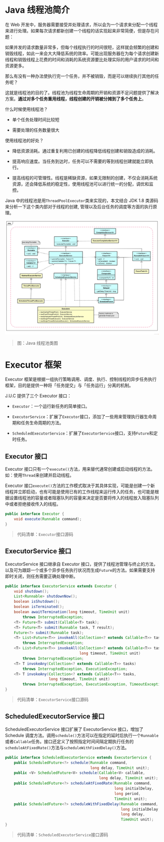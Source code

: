 # Java 线程池简介

在 Web 开发中，服务器需要接受并处理请求，所以会为一个请求来分配一个线程来进行处理。如果每次请求都新创建一个线程的话实现起来非常简便，但是存在问题：

如果并发的请求数量非常多，但每个线程执行的时间很短，这样就会频繁的创建和销毁线程，如此一来会大大降低系统的效率。可能出现服务器在为每个请求创建新线程和销毁线程上花费的时间和消耗的系统资源要比处理实际的用户请求的时间和资源更多。

那么有没有一种办法使执行完一个任务，并不被销毁，而是可以继续执行其他的任务呢？

这就是线程池的目的了。线程池为线程生命周期的开销和资源不足问题提供了解决方案。**通过对多个任务重用线程，线程创建的开销被分摊到了多个任务上**。

什么时候使用线程池？

- 单个任务处理时间比较短

- 需要处理的任务数量很大

使用线程池的好处？

- 降低资源消耗。通过重复利用已创建的线程降低线程创建和销毁造成的消耗。

- 提高响应速度。当任务到达时，任务可以不需要的等到线程创建就能立即执行。

- 提高线程的可管理性。线程是稀缺资源，如果无限制的创建，不仅会消耗系统资源，还会降低系统的稳定性，使用线程池可以进行统一的分配，调优和监控。

Java 中的线程池是用`ThreadPoolExecutor`类来实现的，本文结合 JDK 1.8 类源码来分析一下这个类内部对于线程的创建, 管理以及后台任务的调度等方面的执行原理。

![Concurrency-ThreadPool-1][Concurrency-ThreadPool-1]

> 图：Java 线程池类图

# Executor 框架

Executor 框架是根据一组执行策略调用、调度、执行、控制线程的异步任务执行框架，目的是提供一种将「任务提交」与「任务运行」分离的机制。

J.U.C 提供了三个 Executor 接口：

- `Executor`：一个运行新任务的简单接口。

- `ExecutorService`：扩展了`Executor`接口，添加了一些用来管理执行器生命周期和任务生命周期的方法。

- `ScheduledExecutorService`：扩展了`ExecutorService`接口，支持`Future`和定时任务。

## Executor 接口

Executor 接口只有一个`execute()`方法，用来替代通常创建或启动线程的方法。如：使用`Thread`来创建并启动线程。

Executor 接口`execute()`方法的工作模式取决于其具体实现，可能是创建一个新线程并立即启动，也有可能是使用已有的工作线程来运行传入的任务，也可能是根据设置线程池的容量或者阻塞队列的容量来决定是否要将传入的线程放入阻塞队列中或者拒绝接收传入的线程。

```java
public interface Executor {
    void execute(Runnable command);
}
```
> 代码清单：`Executor`接口源码

## ExecutorService 接口

ExecutorService 接口继承自 Executor 接口，提供了线程池管理与终止的方法，以及可为跟踪一个或多个异步任务执行状况而生成`Future`的方法。如果需要支持即时关闭，则任务需要正确处理中断。

```java
public interface ExecutorService extends Executor {
    void shutdown();
    List<Runnable> shutdownNow();
    boolean isShutdown();
    boolean isTerminated();
    boolean awaitTermination(long timeout, TimeUnit unit)
        throws InterruptedException;
    <T> Future<T> submit(Callable<T> task);
    <T> Future<T> submit(Runnable task, T result);
    Future<?> submit(Runnable task);
    <T> List<Future<T>> invokeAll(Collection<? extends Callable<T>> tasks)
        throws InterruptedException;
    <T> List<Future<T>> invokeAll(Collection<? extends Callable<T>> tasks,
                                  long timeout, TimeUnit unit)
        throws InterruptedException;
    <T> T invokeAny(Collection<? extends Callable<T>> tasks)
        throws InterruptedException, ExecutionException;
    <T> T invokeAny(Collection<? extends Callable<T>> tasks,
                    long timeout, TimeUnit unit)
        throws InterruptedException, ExecutionException, TimeoutException;
}
```
> 代码清单：`ExecutorService`接口源码

## ScheduledExecutorService 接口

ScheduledExecutorService 接口扩展了 ExecutorService 接口，增加了 Schedule 调度方法。调用`schedule()`方法可以在指定的延时后执行一个`Runnable`或者`Callable`任务。接口还定义了按照指定时间间隔定期执行任务的`scheduleAtFixedRate()`方法与`scheduleWithFixedDelay()`方法。

```java
public interface ScheduledExecutorService extends ExecutorService {
    public ScheduledFuture<?> schedule(Runnable command,
                                       long delay, TimeUnit unit);
    public <V> ScheduledFuture<V> schedule(Callable<V> callable,
                                           long delay, TimeUnit unit);
    public ScheduledFuture<?> scheduleAtFixedRate(Runnable command,
                                                  long initialDelay,
                                                  long period,
                                                  TimeUnit unit);
    public ScheduledFuture<?> scheduleWithFixedDelay(Runnable command,
                                                     long initialDelay,
                                                     long delay,
                                                     TimeUnit unit);
}
```
> 代码清单：`ScheduledExecutorService`接口源码


[Concurrency-ThreadPool-1]: ../../images/Concurrency-ThreadPool-1.jpg

<!-- EOF -->
